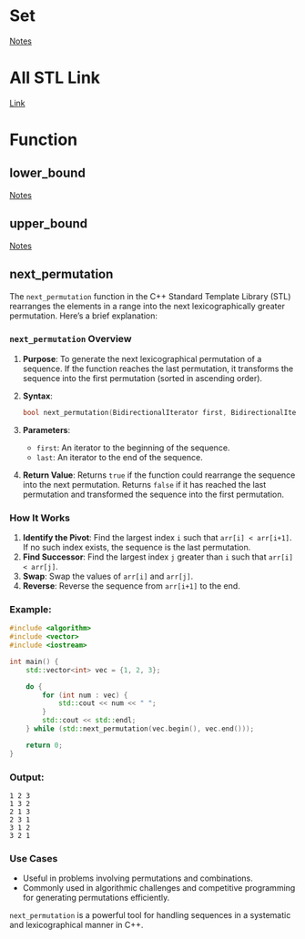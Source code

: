 # Set

[Notes](https://chatgpt.com/share/e900329d-fd85-4824-a4b9-c9937bface2d)

# All STL Link

[Link](https://takeuforward.org/c/c-stl-tutorial-most-frequent-used-stl-containers/)

# Function

## lower_bound

[Notes](https://chatgpt.com/share/94ae3c02-4e14-4cb0-9eee-1fb29561e49d)

## upper_bound

[Notes](https://chatgpt.com/share/fa990e87-237e-4e2b-b09d-c56f867cb0aa)

## next_permutation

The `next_permutation` function in the C++ Standard Template Library (STL) rearranges the elements in a range into the next lexicographically greater permutation. Here’s a brief explanation:

### **`next_permutation` Overview**

1. **Purpose**: To generate the next lexicographical permutation of a sequence. If the function reaches the last permutation, it transforms the sequence into the first permutation (sorted in ascending order).

2. **Syntax**:

   ```cpp
   bool next_permutation(BidirectionalIterator first, BidirectionalIterator last);
   ```

3. **Parameters**:

   - `first`: An iterator to the beginning of the sequence.
   - `last`: An iterator to the end of the sequence.

4. **Return Value**: Returns `true` if the function could rearrange the sequence into the next permutation. Returns `false` if it has reached the last permutation and transformed the sequence into the first permutation.

### **How It Works**

1. **Identify the Pivot**: Find the largest index `i` such that `arr[i] < arr[i+1]`. If no such index exists, the sequence is the last permutation.
2. **Find Successor**: Find the largest index `j` greater than `i` such that `arr[i] < arr[j]`.
3. **Swap**: Swap the values of `arr[i]` and `arr[j]`.
4. **Reverse**: Reverse the sequence from `arr[i+1]` to the end.

### **Example**:

```cpp
#include <algorithm>
#include <vector>
#include <iostream>

int main() {
    std::vector<int> vec = {1, 2, 3};

    do {
        for (int num : vec) {
            std::cout << num << " ";
        }
        std::cout << std::endl;
    } while (std::next_permutation(vec.begin(), vec.end()));

    return 0;
}
```

### **Output**:

```
1 2 3
1 3 2
2 1 3
2 3 1
3 1 2
3 2 1
```

### **Use Cases**

- Useful in problems involving permutations and combinations.
- Commonly used in algorithmic challenges and competitive programming for generating permutations efficiently.

`next_permutation` is a powerful tool for handling sequences in a systematic and lexicographical manner in C++.
